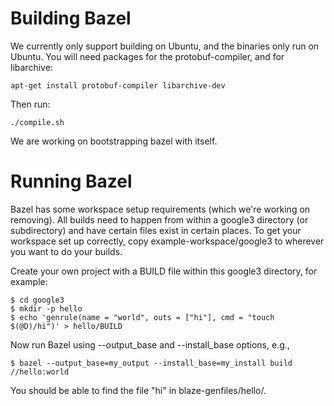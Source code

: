 Building Bazel
==============

We currently only support building on Ubuntu, and the binaries only run on
Ubuntu. You will need packages for the protobuf-compiler, and for libarchive:

    apt-get install protobuf-compiler libarchive-dev

Then run:

    ./compile.sh

We are working on bootstrapping bazel with itself.

Running Bazel
=============

Bazel has some workspace setup requirements (which we're working on removing).
All builds need to happen from within a google3 directory (or subdirectory) and
have certain files exist in certain places. To get your workspace set up
correctly, copy example-workspace/google3 to wherever you want to do your
builds.

Create your own project with a BUILD file within this google3 directory, for
example:

    $ cd google3
    $ mkdir -p hello
    $ echo 'genrule(name = "world", outs = ["hi"], cmd = "touch $(@D)/hi")' > hello/BUILD

Now run Bazel using --output_base and --install_base options, e.g.,

    $ bazel --output_base=my_output --install_base=my_install build //hello:world

You should be able to find the file "hi" in blaze-genfiles/hello/.
